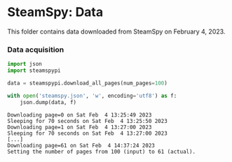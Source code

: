 # SteamSpy: Data

This folder contains data downloaded from SteamSpy on February 4, 2023.

### Data acquisition

```python
import json
import steamspypi

data = steamspypi.download_all_pages(num_pages=100)

with open('steamspy.json', 'w', encoding='utf8') as f:
    json.dump(data, f)

```

```
Downloading page=0 on Sat Feb  4 13:25:49 2023
Sleeping for 70 seconds on Sat Feb  4 13:25:50 2023
Downloading page=1 on Sat Feb  4 13:27:00 2023
Sleeping for 70 seconds on Sat Feb  4 13:27:00 2023
[...]
Downloading page=61 on Sat Feb  4 14:37:24 2023
Setting the number of pages from 100 (input) to 61 (actual).
```

